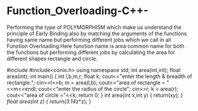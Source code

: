 # Function_Overloading-C++-
Performing the type of POLYMORPHISM which make us understand the principle of Early Binding also by matching the arguments of the functions having same name but performing different jobs which we call in all Function Overloading.Here function name is area common name for both the functions but performing different jobs by calculating the area for different shapes rectangle and circle.

#include<iostream>
#include<conio.h>
using namespace std;
int area(int,int);
float area(int);
int main()
{
	int l,b,m,r;
	float k;
	cout<<"enter the length & breadth of rectangle:";
	cin>>l>>b;
	m = area(l,b);
	cout<<"area of rectangle = "<<m<<endl;
	cout<<"enter the radius of the circle";
	cin>>r;
	k = area(r);
	cout<<"area of circle ="<<k;
	return 0;
}
int area(int x,int y)
{
	return(x*y);
}
float area(int z)
{
	return(3.14*z*z);
}
